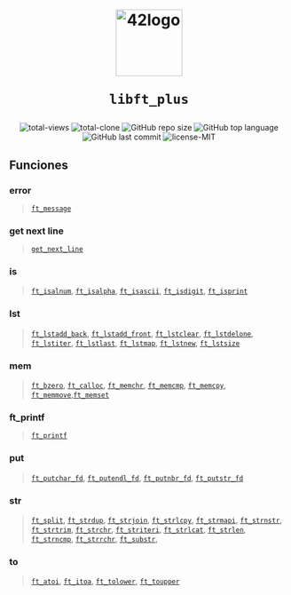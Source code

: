 <h1 align="center">
  <img  width="120" alt="42logo"  src="https://user-images.githubusercontent.com/19689770/129336866-169b0dc7-ea41-47d4-b50a-d466508031af.png">
  
	libft_plus
</h1>
 <p align="center">
<img alt="total-views" src="https://img.shields.io/badge/views-164-blue">
<img alt="total-clone" src="https://img.shields.io/badge/clone-76-blue">
<img alt="GitHub repo size" src="https://img.shields.io/github/repo-size/nach131/minitalk">
<img alt="GitHub top language" src="https://img.shields.io/github/languages/top/nach131/libft_plus">
<img alt="GitHub last commit" src="https://img.shields.io/github/last-commit/nach131/libft_plus">
<img alt="license-MIT" src="https://img.shields.io/badge/license-MIT-blue">
</p>

## Funciones

### error

>[`ft_message`](https://github.com/nach131/libft_plus/blob/main/src/err/ft_message.c)

### get next line

>[`get_next_line`](https://github.com/nach131/get_next_line)

### is

 >[`ft_isalnum`](https://github.com/nach131/libft_plus/blob/main/src/is/ft_isalnum.c), [`ft_isalpha`](https://github.com/nach131/libft_plus/blob/main/src/is/ft_isalpha.c), [`ft_isascii`](https://github.com/nach131/libft_plus/blob/main/src/is/ft_isascii.c), [`ft_isdigit`](https://github.com/nach131/libft_plus/blob/main/src/is/ft_isdigit.c), [`ft_isprint`](https://github.com/nach131/libft_plus/blob/main/src/is/ft_isprint.c)

### lst

>[`ft_lstadd_back`](https://github.com/nach131/libft_plus/tree/main/src/lst/ft_lstadd_back.c), [`ft_lstadd_front`](https://github.com/nach131/libft_plus/tree/main/src/lst/ft_lstadd_front.c), [`ft_lstclear`](https://github.com/nach131/libft_plus/tree/main/src/lst/ft_lstclear.c), [`ft_lstdelone`](https://github.com/nach131/libft_plus/tree/main/src/lst/.ft_lstdelonec), [`ft_lstiter`](https://github.com/nach131/libft_plus/tree/main/src/lst/ft_lstiter.c), [`ft_lstlast`](https://github.com/nach131/libft_plus/tree/main/src/lst/ft_lstlast.c), [`ft_lstmap`](https://github.com/nach131/libft_plus/tree/main/src/lst/ft_lstmap.c), [`ft_lstnew`](https://github.com/nach131/libft_plus/tree/main/src/lst/ft_lstnew.c), [`ft_lstsize`](https://github.com/nach131/libft_plus/tree/main/src/lst/ft_lstsize.c)

### mem

> [`ft_bzero`](https://github.com/nach131/libft_plus/tree/main/src/mem/ft_bzero.c), [`ft_calloc`](https://github.com/nach131/libft_plus/tree/main/src/mem/ft_calloc.c), [`ft_memchr`](https://github.com/nach131/libft_plus/tree/main/src/mem/ft_memchr.c), [`ft_memcmp`](https://github.com/nach131/libft_plus/tree/main/src/mem/ft_memcmp.c), [`ft_memcpy`](https://github.com/nach131/libft_plus/tree/main/src/mem/ft_memcpy.c), [`ft_memmove`](https://github.com/nach131/libft_plus/tree/main/src/mem/ft_memmove.c),[`ft_memset`](https://github.com/nach131/libft_plus/tree/main/src/mem/ft_memset.c)

### ft_printf

> [`ft_printf`](https://github.com/nach131/ft_printf)

### put

> [`ft_putchar_fd`](https://github.com/nach131/libft_plus/tree/main/src/put/ft_putchar_fd.c), [`ft_putendl_fd`](https://github.com/nach131/libft_plus/tree/main/src/put/ft_putendl_fd.c), [`ft_putnbr_fd`](https://github.com/nach131/libft_plus/tree/main/src/put/ft_putnbr_fd.c), [`ft_putstr_fd`](https://github.com/nach131/libft_plus/tree/main/src/put/ft_putstr_fd.c)

### str

> [`ft_split`](https://github.com/nach131/libft_plus/tree/main/src/str/ft_split.c), [`ft_strdup`](https://github.com/nach131/libft_plus/tree/main/src/str/ft_strdup.c), [`ft_strjoin`](https://github.com/nach131/libft_plus/tree/main/src/str/ft_strjoin.c), [`ft_strlcpy`](https://github.com/nach131/libft_plus/tree/main/src/str/ft_strlcpy.c), [`ft_strmapi`](https://github.com/nach131/libft_plus/tree/main/src/str/ft_strmapi.c), [`ft_strnstr`](https://github.com/nach131/libft_plus/tree/main/src/str/ft_strnstr.c), [`ft_strtrim`](https://github.com/nach131/libft_plus/tree/main/src/str/ft_strtrim.c), [`ft_strchr`](https://github.com/nach131/libft_plus/tree/main/src/str/ft_strchr.c), [`ft_striteri`](https://github.com/nach131/libft_plus/tree/main/src/str/ft_striteri.c), [`ft_strlcat`](https://github.com/nach131/libft_plus/tree/main/src/str/ft_strlcat.c), [`ft_strlen`](https://github.com/nach131/libft_plus/tree/main/src/str/ft_strlen.c), [`ft_strncmp`](https://github.com/nach131/libft_plus/tree/main/src/str/ft_strncmp.c), [`ft_strrchr`](https://github.com/nach131/libft_plus/tree/main/src/str/ft_strrchr.c), [`ft_substr`](https://github.com/nach131/libft_plus/tree/main/src/str/ft_substr.c),

### to

> [`ft_atoi`](https://github.com/nach131/libft_plus/tree/main/src/to/ft_atoi.c), [`ft_itoa`](https://github.com/nach131/libft_plus/tree/main/src/to/ft_itoa.c), [`ft_tolower`](https://github.com/nach131/libft_plus/tree/main/src/to/ft_tolower.c), [`ft_toupper`](https://github.com/nach131/libft_plus/tree/main/src/to/ft_toupper.c)
